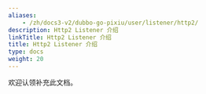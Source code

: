 ```yaml
---
aliases:
    - /zh/docs3-v2/dubbo-go-pixiu/user/listener/http2/
description: Http2 Listener 介绍
linkTitle: Http2 Listener 介绍
title: Http2 Listener 介绍
type: docs
weight: 20
---
```



欢迎认领补充此文档。